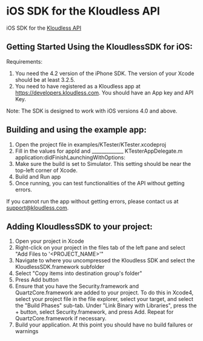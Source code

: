 iOS SDK for the Kloudless API
=====================================

iOS SDK for the [Kloudless API](https://developers.kloudless.com)

## Getting Started Using the KloudlessSDK for iOS:

Requirements:
1. You need the 4.2 version of the iPhone SDK. The version of your Xcode should
   be at least 3.2.5.
2. You need to have registered as a Kloudless app at
   https://developers.kloudless.com. You should have an App key and API Key.

Note: The SDK is designed to work with iOS versions 4.0 and above.


## Building and using the example app:
1. Open the project file in examples/KTester/KTester.xcodeproj
2. Fill in the values for appId and _____________
   KTesterAppDelegate.m application:didFinishLaunchingWithOptions:
3. Make sure the build is set to Simulator. This setting should be near
   the top-left corner of Xcode.
4. Build and Run app
5. Once running, you can test functionalities of the API without getting errors.

If you cannot run the app without getting errors, please contact us at
support@kloudless.com.


## Adding KloudlessSDK to your project:
1. Open your project in Xcode
2. Right-click on your project in the files tab of the left pane and
   select "Add Files to '<PROJECT_NAME>'"
4. Navigate to where you uncompressed the Kloudless SDK and select the
   KloudlessSDK.framework subfolder
5. Select "Copy items into destination group's folder"
6. Press Add button
7. Ensure that you have the Security.framework and QuartzCore.framework are
   added to your project. To do this in Xcode4, select your project file in
   the file explorer, select your target, and select the "Build Phases" sub-tab.
   Under "Link Binary with Libraries", press the + button, select
   Security.framework, and press Add. Repeat for QuartzCore.framework if
   necessary.
8. Build your application. At this point you should have no build failures or
   warnings
